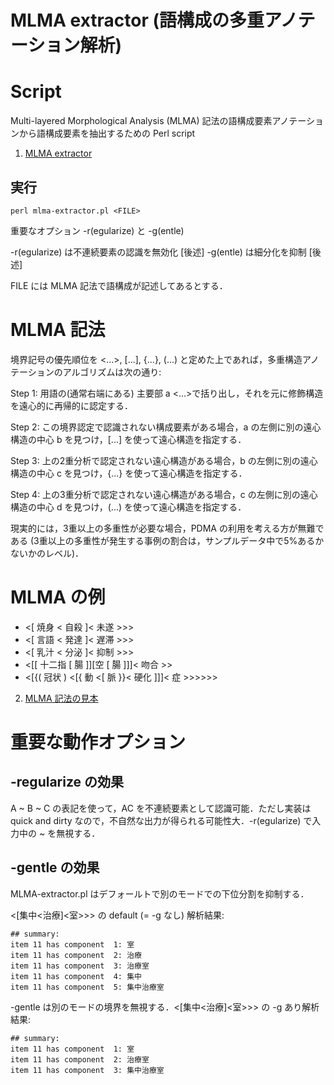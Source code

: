 # MLMA extractor (語構成の多重アノテーション解析)

# Script

Multi-layered Morphological Analysis (MLMA) 記法の語構成要素アノテーションから語構成要素を抽出するための Perl script

1. [MLMA extractor](mlma-extractor.pl)

## 実行

`perl mlma-extractor.pl <FILE>`

重要なオプション -r(egularize) と -g(entle)

-r(egularize) は不連続要素の認識を無効化 [後述]
-g(entle) は細分化を抑制 [後述]

FILE には MLMA 記法で語構成が記述してあるとする．

# MLMA 記法

境界記号の優先順位を <...>, [...], {...}, (...) と定めた上であれば，多重構造アノテーションのアルゴリズムは次の通り:

Step 1:
用語の(通常右端にある) 主要部 a  <...>で括り出し，それを元に修飾構造を遠心的に再帰的に認定する．

Step 2:
この境界認定で認識されない構成要素がある場合，a の左側に別の遠心構造の中心 b を見つけ，[...] を使って遠心構造を指定する．

Step 3:
上の2重分析で認定されない遠心構造がある場合，b の左側に別の遠心構造の中心 c を見つけ，{...} を使って遠心構造を指定する．

Step 4:
上の3重分析で認定されない遠心構造がある場合，c の左側に別の遠心構造の中心 d を見つけ，(...)  を使って遠心構造を指定する．

現実的には，3重以上の多重性が必要な場合，PDMA の利用を考える方が無難である (3重以上の多重性が発生する事例の割合は，サンプルデータ中で5%あるかないかのレベル)．

# MLMA の例

- <[ 焼身 < 自殺 ]< 未遂 >>>
- <[ 言語 < 発達 ]< 遅滞 >>>
- <[ 乳汁 < 分泌 ]< 抑制 >>>
- <[[ 十二指 [ 腸 ]][空 [ 腸 ]]]< 吻合 >>
- <[{( 冠状 ) <[{ 動 <[ 脈 }}< 硬化 ]]]< 症 >>>>>>

2. [MLMA 記法の見本](list2-sample-medterms-mlms.txt)

# 重要な動作オプション

## -regularize の効果

A ~ B ~ C の表記を使って，AC を不連続要素として認識可能．ただし実装は quick and dirty なので，不自然な出力が得られる可能性大．-r(egularize) で入力中の ~ を無視する．

## -gentle の効果

MLMA-extractor.pl はデフォールトで別のモードでの下位分割を抑制する．

<[集中<治療]<室>>> の default (= -g なし) 解析結果:

```
## summary:
item 11 has component  1: 室
item 11 has component  2: 治療
item 11 has component  3: 治療室
item 11 has component  4: 集中
item 11 has component  5: 集中治療室
```

-gentle は別のモードの境界を無視する．<[集中<治療]<室>>> の -g あり解析結果:

```
## summary:
item 11 has component  1: 室
item 11 has component  2: 治療室
item 11 has component  3: 集中治療室
```
